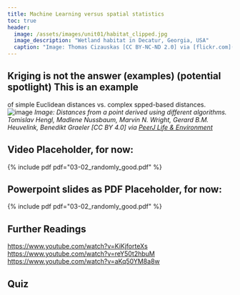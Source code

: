 ```yaml
--- 
title: Machine Learning versus spatial statistics 
toc: true
header:
  image: /assets/images/unit01/habitat_clipped.jpg
  image_description: "Wetland habitat in Decatur, Georgia, USA"
  caption: "Image: Thomas Cizauskas [CC BY-NC-ND 2.0] via [flickr.com](https://www.flickr.com/photos/cizauskas/51243943456/)" 
---
```




## Kriging is not the answer (examples) (potential spotlight) This is an example
of simple Euclidean distances vs. complex spped-based distances.
![image](../assets/images/unit01/Hengl_Fig_2_clipped.png) *Image: Distances from
a point derived using different algorithms. Tomislav Hengl, Madlene Nussbaum,
Marvin N. Wright, Gerard B.M. Heuvelink, Benedikt Graeler [CC BY 4.0] via [PeerJ
Life & Environment](https://doi.org/10.7717/peerj.5518/fig-2)*

## Video Placeholder, for now:
{% include pdf pdf="03-02_randomly_good.pdf" %}
## Powerpoint slides as PDF Placeholder, for now:
{% include pdf pdf="03-02_randomly_good.pdf" %}
## Further Readings
https://www.youtube.com/watch?v=KiKjforteXs
https://www.youtube.com/watch?v=reY50t2hbuM
https://www.youtube.com/watch?v=aKq50YM8a8w 
## Quiz